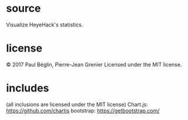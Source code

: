 source
======
Visualize HeyeHack's statistics.

license
======
&copy; 2017 Paul Béglin, Pierre-Jean Grenier
Licensed under the MIT license.

includes
=======
(all inclusions are licensed under the MIT license)
Chart.js: https://github.com/chartjs
bootstrap: https://getbootstrap.com/
